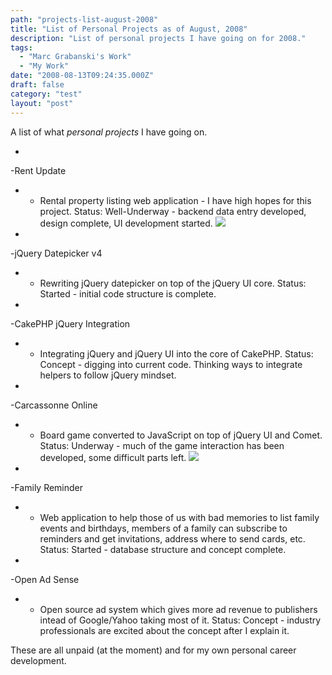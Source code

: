 ```yaml
---
path: "projects-list-august-2008"
title: "List of Personal Projects as of August, 2008"
description: "List of personal projects I have going on for 2008."
tags: 
  - "Marc Grabanski's Work"
  - "My Work"
date: "2008-08-13T09:24:35.000Z"
draft: false
category: "test"
layout: "post"
---
```


A list of what *personal projects* I have going on.

- 
-Rent Update
- - Rental property listing web application - I have high hopes for this project. Status: Well-Underway - backend data entry developed, design complete, UI development started.
![](http://marcgrabanski.com/img/logo-rentupdate.jpg)

- 
-jQuery Datepicker v4
- - Rewriting jQuery datepicker on top of the jQuery UI core. Status: Started - initial code structure is complete.
- 
-CakePHP jQuery Integration
- - Integrating jQuery and jQuery UI into the core of CakePHP. Status: Concept - digging into current code. Thinking ways to integrate helpers to follow jQuery mindset.
- 
-Carcassonne Online
- - Board game converted to JavaScript on top of jQuery UI and Comet. Status: Underway - much of the game interaction has been developed, some difficult parts left.
![](http://marcgrabanski.com/img/carcassonne-small.jpg)

- 
-Family Reminder
- - Web application to help those of us with bad memories to list family events and birthdays, members of a family can subscribe to reminders and get invitations, address where to send cards, etc. Status: Started - database structure and concept complete.
- 
-Open Ad Sense
- - Open source ad system which gives more ad revenue to publishers intead of Google/Yahoo taking most of it. Status: Concept - industry professionals are excited about the concept after I explain it.

These are all unpaid (at the moment) and for my own personal career development.